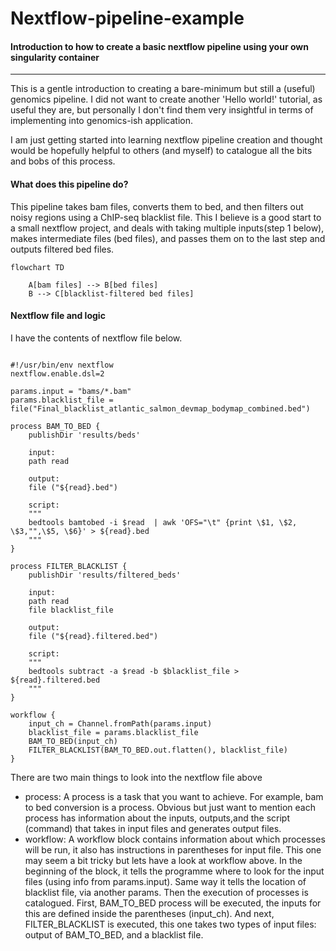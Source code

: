 # Nextflow-pipeline-example

#### Introduction to how to create a basic nextflow pipeline using your own singularity container

---

This is a gentle introduction to creating a bare-minimum but still a (useful) genomics pipeline. I did not want to create another 'Hello world!' tutorial, as useful they are, but personally I don't find them very insightful in terms of implementing into genomics-ish application.

I am just getting started into learning nextflow pipeline creation and thought would be hopefully helpful to others (and myself) to catalogue all the bits and bobs of this process.


#### What does this pipeline do?
This pipeline takes bam files, converts them to bed, and then filters out noisy regions using a ChIP-seq blacklist file. This I believe is a good start to a small nextflow project, and deals with taking multiple inputs(step 1 below), makes intermediate files (bed files), and passes them on to the last step and outputs filtered bed files.

```mermaid
flowchart TD
    
    A[bam files] --> B[bed files]
    B --> C[blacklist-filtered bed files]
```


#### Nextflow file and logic
I have the contents of nextflow file below.

```

#!/usr/bin/env nextflow
nextflow.enable.dsl=2

params.input = "bams/*.bam"
params.blacklist_file = file("Final_blacklist_atlantic_salmon_devmap_bodymap_combined.bed")

process BAM_TO_BED {
    publishDir 'results/beds'

    input:
    path read
    
    output:
    file ("${read}.bed")

    script:
    """
    bedtools bamtobed -i $read  | awk 'OFS="\t" {print \$1, \$2, \$3,"",\$5, \$6}' > ${read}.bed
    """
}

process FILTER_BLACKLIST {
    publishDir 'results/filtered_beds'

    input:
    path read
    file blacklist_file

    output:
    file ("${read}.filtered.bed")

    script:
    """
    bedtools subtract -a $read -b $blacklist_file > ${read}.filtered.bed
    """
}

workflow {
    input_ch = Channel.fromPath(params.input)
    blacklist_file = params.blacklist_file
    BAM_TO_BED(input_ch)
    FILTER_BLACKLIST(BAM_TO_BED.out.flatten(), blacklist_file)
}

```
There are two main things to look into the nextflow file above

 - process: A process is a task that you want to achieve. For example, bam to bed conversion is a process. Obvious but just want to mention each process has information about the inputs, outputs,and the script (command) that takes in input files and generates output files.
 - workflow: A workflow block contains information about which processes will be run, it also has instructions in parentheses for input file. This one may seem a bit tricky but lets have a look at workflow above. In the beginning of the block, it tells the programme where to look for the input files (using info from params.input). Same way it tells the location of blacklist file, via another params. Then the execution of processes is catalogued. First, BAM_TO_BED process will be executed, the inputs for this are defined inside the parentheses (input_ch). And next, FILTER_BLACKLIST is executed, this one takes two types of input files: output of BAM_TO_BED, and a blacklist file. 
